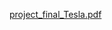 [project_final_Tesla.pdf](https://github.com/akyuze15/GenderEquality/files/6709641/project_final_Tesla.pdf)
